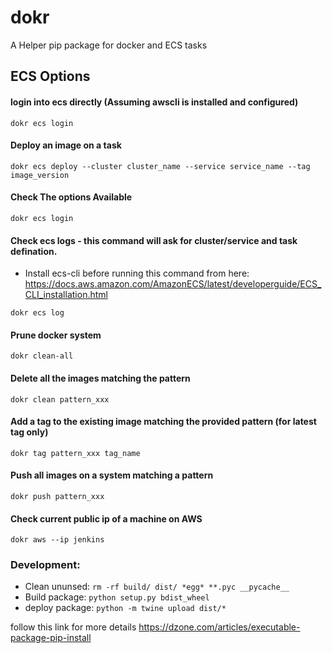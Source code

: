 # dokr

A Helper pip package for docker and ECS tasks

## ECS Options

#### login into ecs directly (Assuming awscli is installed and configured)

```
dokr ecs login
```

#### Deploy an image on a task

```
dokr ecs deploy --cluster cluster_name --service service_name --tag image_version
```


#### Check The options Available
```
dokr ecs login
```



#### Check ecs logs -  this command will ask for cluster/service and task defination.

- Install ecs-cli before running this command  from here:
	  https://docs.aws.amazon.com/AmazonECS/latest/developerguide/ECS_CLI_installation.html

```
dokr ecs log
```



#### Prune docker system

```
dokr clean-all
```


#### Delete all the images matching the pattern

```
dokr clean pattern_xxx
```


#### Add a tag to the existing image matching the provided pattern  (for latest tag only)

```
dokr tag pattern_xxx tag_name
```


#### Push all images on a system matching a pattern

```
dokr push pattern_xxx
```



#### Check current public ip of a machine on AWS

```
dokr aws --ip jenkins 
```


### Development:

+ Clean ununsed: `rm -rf build/ dist/ *egg* **.pyc __pycache__`
+ Build package: `python setup.py bdist_wheel`
+ deploy package: `python -m twine upload dist/*`

follow this link for more details https://dzone.com/articles/executable-package-pip-install